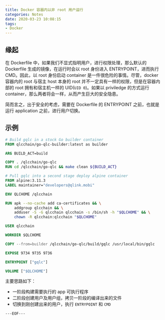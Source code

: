 ```yaml
---
title: Docker 容器内以非 root 用户运行
categories: Notes
date: 2020-03-23 10:08:15
tags:
- Docker
---
```


## 缘起

在 Dockerfile 中，如果我们不显式指明用户，进行权限处理，那么默认的 Dockerfile 生成的镜像，在运行时会以 root 身份进入 ENTRYPOINT，进而执行 CMD。因此，以 root 身份启动 container 是一件很危险的事情。尽管，docker 容器内的 root 与宿主 host 本身的 root 并不一定具有一样的权限，但是在容器内部的 root 拥有和宿主机一样的 UID(`UID 0`)。如果以 priviledge 的方式运行 container，那么两者将会一样，从而产生巨大的安全隐患。

简而言之，出于安全的考虑，需要在 Dockerfile 的 ENTRYPOINT 之前，也就是运行 application 之前，进行用户切换。

## 示例

```Dockerfile
# Build gqlc in a stock Go builder container
FROM qlcchain/go-qlc-builder:latest as builder

ARG BUILD_ACT=build

COPY . /qlcchain/go-qlc
RUN cd /qlcchain/go-qlc && make clean ${BUILD_ACT}

# Pull gqlc into a second stage deploy alpine container
FROM alpine:3.11.3
LABEL maintainer="developers@qlink.mobi"

ENV QLCHOME /qlcchain

RUN apk --no-cache add ca-certificates && \
    addgroup qlcchain && \
    adduser -S -G qlcchain qlcchain -s /bin/sh -h "$QLCHOME" && \
    chown -R qlcchain:qlcchain "$QLCHOME"

USER qlcchain

WORKDIR $QLCHOME

COPY --from=builder /qlcchain/go-qlc/build/gqlc /usr/local/bin/gqlc

EXPOSE 9734 9735 9736

ENTRYPOINT ["gqlc"]

VOLUME ["$QLCHOME"]
```

主要思路如下：
- 一阶段构建需要执行的 app 可执行程序
- 二阶段创建用户及用户组，拷贝一阶段的编译出来的文件
- 切换到刚创建出来的用户，执行 `ENTRYPOINT` 和 `CMD`

`---EOF---`